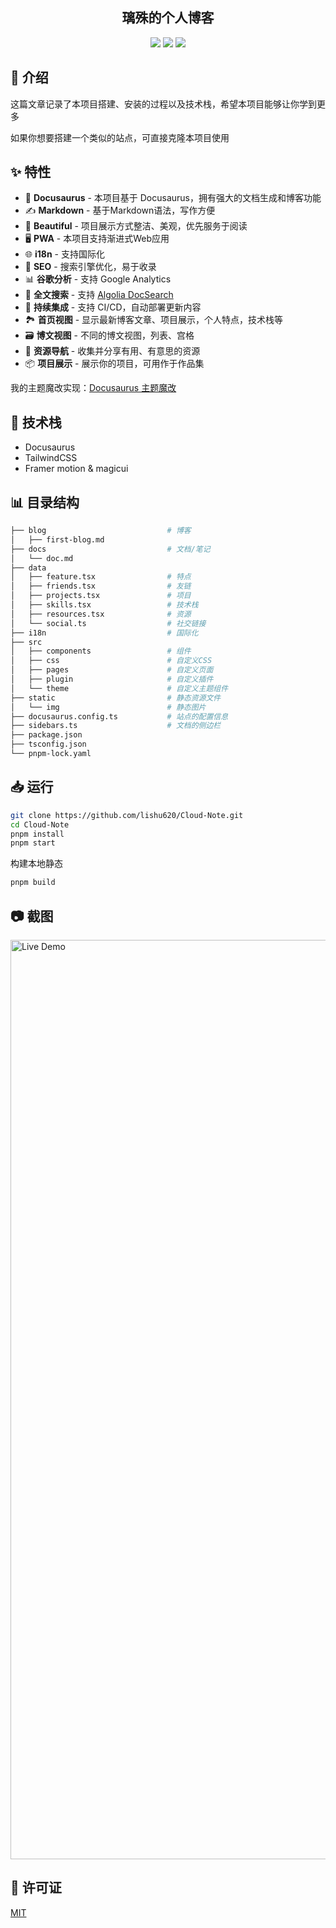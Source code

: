 <h2 align="center">
璃殊的个人博客
</h2>
<p align="center">
<a href="https://vercel.com/new/clone?repository-url=https://github.com/mlishu/blog/tree/main&project-name=blog&repo-name=blog" rel="nofollow"><img src="https://vercel.com/button"></a>
<a href="https://app.netlify.com/start/deploy?repository=https://github.com/mlishu/blog" rel="nofollow"><img src="https://www.netlify.com/img/deploy/button.svg"></a>
<a href="https://stackblitz.com/github/mlishu/blog" rel="nofollow"><img src="https://developer.stackblitz.com/img/open_in_stackblitz.svg"></a>
</p>

## 👋 介绍

这篇文章记录了本项目搭建、安装的过程以及技术栈，希望本项目能够让你学到更多

如果你想要搭建一个类似的站点，可直接克隆本项目使用

## ✨ 特性

- 🦖 **Docusaurus** - 本项目基于 Docusaurus，拥有强大的文档生成和博客功能
- ✍️ **Markdown** - 基于Markdown语法，写作方便
- 🎨 **Beautiful** - 项目展示方式整洁、美观，优先服务于阅读
- 🖥️ **PWA** - 本项目支持渐进式Web应用
- 🌐 **i18n** - 支持国际化
- 💯 **SEO** - 搜索引擎优化，易于收录
- 📊 **谷歌分析** - 支持 Google Analytics
- 🔎 **全文搜索** - 支持 [Algolia DocSearch](https://github.com/algolia/docsearch)
- 🚀 **持续集成** - 支持 CI/CD，自动部署更新内容
- 🏞️ **首页视图** - 显示最新博客文章、项目展示，个人特点，技术栈等
- 🗃️ **博文视图** - 不同的博文视图，列表、宫格
- 🌈 **资源导航** - 收集并分享有用、有意思的资源
- 📦 **项目展示** - 展示你的项目，可用作于作品集

我的主题魔改实现：[Docusaurus 主题魔改](https://note.mlishu.top/docs/docusaurus-guides)

## 🔧 技术栈

- Docusaurus
- TailwindCSS
- Framer motion & magicui

## 📊 目录结构

```bash
├── blog                           # 博客
│   ├── first-blog.md
├── docs                           # 文档/笔记
│   └── doc.md
├── data
│   ├── feature.tsx                # 特点
│   ├── friends.tsx                # 友链
│   ├── projects.tsx               # 项目
│   ├── skills.tsx                 # 技术栈
│   ├── resources.tsx              # 资源
│   └── social.ts                  # 社交链接
├── i18n                           # 国际化
├── src
│   ├── components                 # 组件
│   ├── css                        # 自定义CSS
│   ├── pages                      # 自定义页面
│   ├── plugin                     # 自定义插件
│   └── theme                      # 自定义主题组件
├── static                         # 静态资源文件
│   └── img                        # 静态图片
├── docusaurus.config.ts           # 站点的配置信息
├── sidebars.ts                    # 文档的侧边栏
├── package.json
├── tsconfig.json
└── pnpm-lock.yaml
```

## 📥 运行

```bash
git clone https://github.com/lishu620/Cloud-Note.git
cd Cloud-Note
pnpm install
pnpm start
```

构建本地静态

```bash
pnpm build
```

## 📷 截图

<img width="1471" alt="Live Demo" src="https://github.com/lishu620/blog/blob/main/static/img/og.png?raw=true">

## 📝 许可证

[MIT](./LICENSE)
